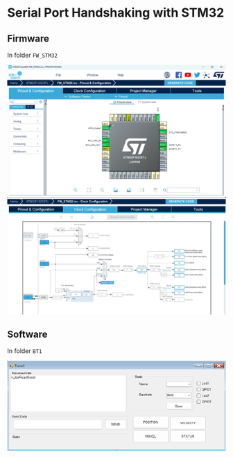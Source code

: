 # Serial Port Handshaking with STM32

## Firmware
In folder `FW_STM32`

<img src="/photos/pinout-config.jpg" alt="Alt text" title="Pinout Configuration">

<img src="/photos/clock-config.jpg" alt="Alt text" title="Clock Configuration">

## Software
In folder `BT1`

<img src="/photos/gui.jpg" alt="Alt text" title="GUI Design">
